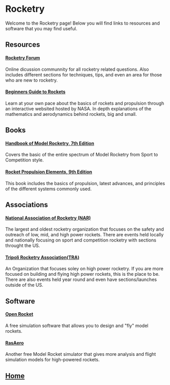 # Rocketry
Welcome to the Rocketry page! Below you will find links to resources and software that you may find useful.

## Resources
#### [Rocketry Forum](https://www.rocketryforum.com/)
Online dicussion communnity for all rocketry related questions. Also includes different sections for techniques, tips, and even an area for those who are new to rocketry.

#### [Beginners Guide to Rockets](https://www.grc.nasa.gov/www/k-12/rocket/bgmr.html)
Learn at your own pace about the basics of rockets and propulsion through an interactive websited hosted by NASA. In depth explanations of the mathematics and aerodynamics behind rockets, big and small.

## Books
#### [Handbook of Model Rocketry, 7th Edition](https://www.wiley.com/en-us/Handbook+of+Model+Rocketry,+7th+Edition-p-9780471472421)
Covers the basic of the entire spectrum of Model Rocketry from Sport to Competition style. 

#### [Rocket Propulsion Elements, 9th Edition](https://www.wiley.com/en-us/Rocket+Propulsion+Elements%2C+9th+Edition-p-9781118753651)
This book includes the basics of propulsion, latest advances, and principles of the different systems commonly used.

## Associations
#### [National Association of Rocketry (NAR)](https://www.nar.org/)
The largest and oldest rocketry organization that focuses on the safety and outreach of low, mid, and high power rockets. There are events held locally and nationally focusing on sport and competition rocketry with sections throught the US.

#### [Tripoli Rocketry Association(TRA)](http://www.tripoli.org/)
An Organization that focuses soley on high power rocketry. If you are more focused on building and flying high power rockets, this is the place to be. There are also events held year round and even have sections/launches outside of the US. 

## Software
#### [Open Rocket](http://openrocket.info/)
A free simulation software that allows you to design and "fly" model rockets. 

#### [RasAero](http://www.rasaero.com/)
Another free Model Rocket simulator that gives more analysis and flight simulation models for high-powered rockets.


## [Home](https://ninjachurros.github.io/fl-test/)
